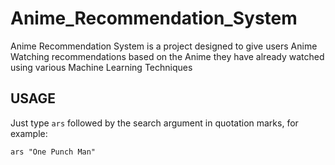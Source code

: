 # Anime_Recommendation_System
 Anime Recommendation System is a project designed to give users Anime Watching recommendations based on the Anime they have already watched using various Machine Learning Techniques

## USAGE
Just type `ars` followed by the search argument in quotation marks, for example:

`ars "One Punch Man"`